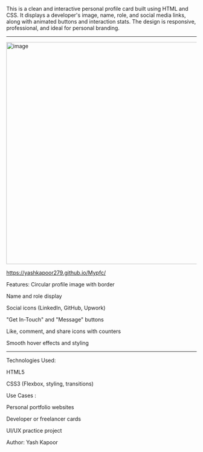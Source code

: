 This is a clean and interactive personal profile card built using HTML and CSS. It displays a developer's image, name, role, and social media links, along with animated buttons and interaction stats. 
The design is responsive, professional, and ideal for personal branding.

---

<img width="662" height="588" alt="image" src="https://github.com/user-attachments/assets/2a1728fb-095b-4a9f-af14-a78e9b82846e" />

https://yashkapoor279.github.io/Mypfc/

Features:
Circular profile image with border

Name and role display

Social icons (LinkedIn, GitHub, Upwork)

"Get In-Touch" and "Message" buttons

Like, comment, and share icons with counters

Smooth hover effects and styling


---

Technologies Used:

HTML5

CSS3 (Flexbox, styling, transitions)

Use Cases :

Personal portfolio websites

Developer or freelancer cards

UI/UX practice project

Author: Yash Kapoor
